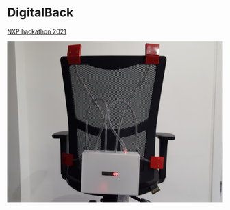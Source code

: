 # DigitalBack
[NXP hackathon 2021](https://www.electromaker.io/contest/nxp-hackathon-2021)

![DigitalBack](img/digitalBack.jpg?raw=true "Optional Title")
